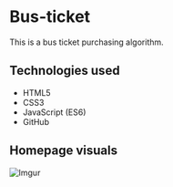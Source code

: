 # Bus-ticket
 This is a bus ticket purchasing algorithm.




## Technologies used


* HTML5
* CSS3
* JavaScript (ES6)
* GitHub

  
  




## Homepage visuals


![Imgur](https://i.imgur.com/zs21ZnE.png)

